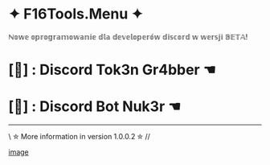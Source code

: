 # ✦ F16Tools.Menu ✦
ℕ𝕠𝕨𝕖 𝕠𝕡𝕣𝕠𝕘𝕣𝕒𝕞𝕠𝕨𝕒𝕟𝕚𝕖 𝕕𝕝𝕒 𝕕𝕖𝕧𝕖𝕝𝕠𝕡𝕖𝕣𝕠́𝕨 𝕕𝕚𝕤𝕔𝕠𝕣𝕕 𝕨 𝕨𝕖𝕣𝕤𝕛𝕚 𝔹𝔼𝕋𝔸! 

# [🎯] : Discord Tok3n Gr4bber ☚
# [🎯] : Discord Bot Nuk3r ☚
--------------------------------
\\ ✮ More information in version 1.0.0.2 ✮ //


[image](https://github.com/K4CuDev/f16tools/assets/98413376/a6c0a0bb-1067-4687-b70e-68136386c19f)


